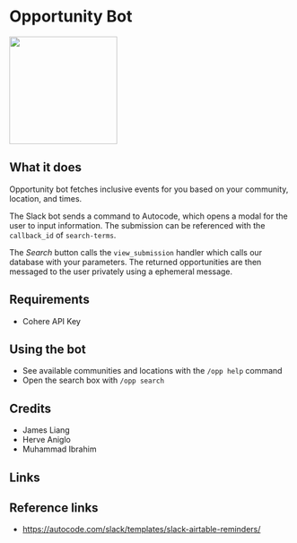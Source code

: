 # Opportunity Bot
[<img src="https://open.autocode.com/static/images/open.svg?" width="192">](https://open.autocode.com/)

## What it does
Opportunity bot fetches inclusive events for you based on your community, location, and times.

The Slack bot sends a command to Autocode, which opens a modal for the user to input information.
The submission can be referenced with the `callback_id` of `search-terms`.

The *Search* button calls the `view_submission` handler which calls our database with your parameters.
The returned opportunities are then messaged to the user privately using a ephemeral message.

## Requirements
- Cohere API Key

## Using the bot
- See available communities and locations with the `/opp help` command
- Open the search box with `/opp search` 

## Credits
- James Liang
- Herve Aniglo
- Muhammad Ibrahim

## Links

## Reference links
- https://autocode.com/slack/templates/slack-airtable-reminders/